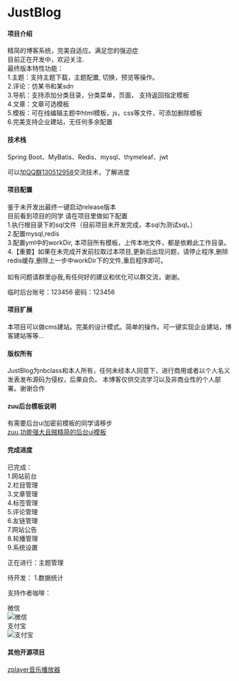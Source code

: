 # JustBlog

#### 项目介绍
精简的博客系统，完美自适应。满足您的强迫症<br/>
目前正在开发中，欢迎关注.<br/>
最终版本特性功能：<br/>
1.主题：支持主题下载，主题配置, 切换，预览等操作。<br/>
2.评论：仿某书和某sdn<br/>
3.导航：支持添加分类目录，分类菜单，页面， 支持返回指定模板<br/>
4.文章：文章可选模板<br/>
5.模板：可在线编辑主题中html模板，js，css等文件，可添加删除模板<br/>
6.完美支持企业建站，无任何多余配置

#### 技术栈
Spring Boot、MyBatis、Redis、mysql、thymeleaf、jwt<br/>

可以加[QQ群130512958](http://shang.qq.com/wpa/qunwpa?idkey=dad3420aea2111ee98653f703f61bc504bfcd6dd85d1766a344523d7e353ad43)交流技术，了解进度

#### 项目配置

鉴于未开发出最终一键启动release版本<br/>
目前看到项目的同学 请在项目里做如下配置<br/>
1.执行根目录下的sql文件（目前项目未开发完成，本sql为测试sql。）<br/>
2.配置mysql,redis<br/>
3.配置yml中的workDir, 本项目所有模板，上传本地文件，都是依赖此工作目录。<br/>
4.【重要】如果在未完成开发前拉取过本项目,更新后出现问题，请停止程序,删除redis缓存,删除上一步中workDir下的文件,重启程序即可。<br/>
<br/>如有问题请群里@我,有任何好的建议和优化可以群交流，谢谢。<br/>

临时后台账号：123456 密码：123456

#### 项目扩展
本项目可以做cms建站。完美的设计模式。简单的操作。可一键实现企业建站，博客建站等等...

#### 版权所有
JustBlog为nbclass和本人所有，任何未经本人同意下，进行商用或者以个人名义发表发布源码为侵权，后果自负。
本博客仅供交流学习以及非商业性的个人部署。谢谢合作

#### zuu后台模板说明
有需要后台ui加密前模板的同学请移步<br/>
[zuu,功能强大且贼精简的后台ui模板](https://zuu.app)

#### 完成进度
已完成：<br/>
1.网站前台<br/>
2.栏目管理<br/>
3.文章管理<br/>
4.标签管理<br/>
5.评论管理<br/>
6.友链管理<br/>
7.网站公告<br/>
8.轮播管理<br/>
9.系统设置<br/>

正在进行：主题管理<br/>

待开发：
1.数据统计
<br/>

支持作者咖啡：

微信<br/>
![微信](https://images.gitee.com/uploads/images/2019/1028/163337_aa52a795_1414419.jpeg)
<br/>
支付宝<br/>
![支付宝](https://images.gitee.com/uploads/images/2019/1028/163337_21cc2b3f_1414419.jpeg)

#### 其他开源项目
[zplayer音乐播放器](https://gitee.com/supperzh/zplayer)


